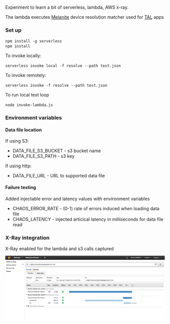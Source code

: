 Experiment to learn a bit of serverless, lambda, AWS x-ray.

The lambda executes [Melanite](https://github.com/bbc/melanite) device resolution matcher used for [TAL](https://github.com/bbc/tal) apps

### Set up

```
npm install -g serverless
npm install
```

To invoke locally:

`serverless invoke local -f resolve --path test.json`

To invoke remotely:

`serverless invoke -f resolve --path test.json`

To run local test loop

`node invoke-lambda.js`

### Environment variables
#### Data file location

If using S3:
* DATA_FILE_S3_BUCKET - s3 bucket name
* DATA_FILE_S3_PATH - s3 key

If using http:
* DATA_FILE_URL - URL to supported data file

#### Failure testing
Added injectable error and latency values with environment variables
* CHAOS_ERROR_RATE - (0-1) rate of errors induced when loading data file
* CHAOS_LATENCY - injected articical latency in milliseconds for data file read

### X-Ray integration
X-Ray enabled for the lambda and s3 calls captured

![x-ray trace]( x-ray-screenshot.png "X-Ray trace including container init and s3 fetch")
